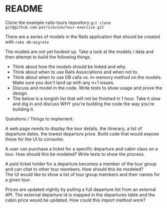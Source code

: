 # README

Clone the example-rails-tours repository
`git clone git@github.com:patrickvine/tour-exercise.git`

There are a series of models in the Rails application that should be created with `rake db:migrate`

The models are not yet hooked up.  Take a look at the models / data and then attempt to build the following things.  

- Think about how the models should be linked and why.
- Think about when to use Rails Associations and when not to.
- Think about when to use DB calls vs. in-memory method on the models.
  Make sure you don't land up with any n+1 issues.
- Discuss and model in the code.  Write tests to show usage and prove
  the design.
- The below is a longish list that will not be finished in 1 hour.  Take
  it slow and dig in and discuss WHY you're building the code the way
  you're building it.

Questions / Things to implement:

A web page needs to display the tour details, the itinerary, a list of departure dates, the lowest departure price.  Build code that would expose these for the UI to consume.

A user can purchase a ticket for a specific departure and cabin class on a tour.  How should this be modeled?  Write tests to show the process.

A paid ticket holder for a departure becomes a member of the tour group and can chat to other tour members.  How should this be modeled?  
The UI would like to show a list of tour group members and their names for a given tour.

Prices are updated nightly by pulling a full departure list from an external API.  The external departure id is mapped in the departures table and the cabin price would be updated.  How could this import method work?


